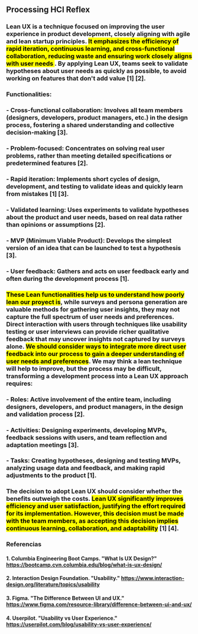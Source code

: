 ## Processing HCI Reflex

### Lean UX is a technique focused on improving the user experience in product development, closely aligning with agile and lean startup principles. <mark> It emphasizes the efficiency of rapid iteration, continuous learning, and cross-functional collaboration, reducing waste and ensuring work closely aligns with user needs </mark>. By applying Lean UX, teams seek to validate hypotheses about user needs as quickly as possible, to avoid working on features that don't add value [1] [2].

### Functionalities:

### - **Cross-functional collaboration**: Involves all team members (designers, developers, product managers, etc.) in the design process, fostering a shared understanding and collective decision-making [3].

### - **Problem-focused**: Concentrates on solving real user problems, rather than meeting detailed specifications or predetermined features [2].

### - **Rapid iteration**: Implements short cycles of design, development, and testing to validate ideas and quickly learn from mistakes [1] [3].

### - **Validated learning**: Uses experiments to validate hypotheses about the product and user needs, based on real data rather than opinions or assumptions [2].

### - **MVP (Minimum Viable Product)**: Develops the simplest version of an idea that can be launched to test a hypothesis [3].

### - **User feedback**: Gathers and acts on user feedback early and often during the development process [1].

### <mark>These Lean functionalities help us to understand how poorly lean our proyect is</mark>, while surveys and persona generation are valuable methods for gathering user insights, they may not capture the full spectrum of user needs and preferences. Direct interaction with users through techniques like usability testing or user interviews can provide richer qualitative feedback that may uncover insights not captured by surveys alone. <mark>We should consider ways to integrate more direct user feedback into our process to gain a deeper understanding of user needs and preferences</mark>. We may think a lean technique will help to improve, but the process may be difficult, transforming a development process into a Lean UX approach requires:

### - **Roles**: Active involvement of the entire team, including designers, developers, and product managers, in the design and validation process [2].

### - **Activities**: Designing experiments, developing MVPs, feedback sessions with users, and team reflection and adaptation meetings [3].

### - **Tasks**: Creating hypotheses, designing and testing MVPs, analyzing usage data and feedback, and making rapid adjustments to the product [1].

### The decision to adopt Lean UX should consider whether the benefits outweigh the costs. <mark> Lean UX significantly improves efficiency and user satisfaction, justifying the effort required for its implementation. However, this decision must be made with the team members, as accepting this decision implies continuous learning, collaboration, and adaptability</mark> [1] [4].

### Referencias

#### 1. Columbia Engineering Boot Camps. "What Is UX Design?" https://bootcamp.cvn.columbia.edu/blog/what-is-ux-design/

#### 2. Interaction Design Foundation. "Usability." https://www.interaction-design.org/literature/topics/usability

#### 3. Figma. "The Difference Between UI and UX." https://www.figma.com/resource-library/difference-between-ui-and-ux/

#### 4. Userpilot. "Usability vs User Experience." https://userpilot.com/blog/usability-vs-user-experience/